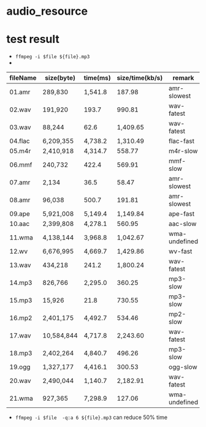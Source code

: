 # audio_resource


# test result

*  `ffmpeg -i $file ${file}.mp3`
*

fileName|size(byte)|time(ms)|size/time(kb/s)|remark
--------|----------|--------|---------------|-------
01.amr  |	  289,830| 1,541.8|         187.98| amr-slowest
02.wav	|   191,920|   193.7|         990.81| wav-fatest
03.wav	|    88,244|    62.6|       1,409.65|	wav-fatest
04.flac	| 6,209,355| 4,738.2|       1,310.49|	flac-fast
05.m4r	| 2,410,918| 4,314.7|	        558.77|	m4r-slow
06.mmf	|   240,732|	 422.4|	        569.91|	mmf-slow
07.amr	|     2,134|    36.5|	         58.47|	amr-slowest
08.amr	|    96,038|	 500.7|	        191.81|	amr-slowest
09.ape	| 5,921,008| 5,149.4|	      1,149.84|	ape-fast
10.aac	| 2,399,808| 4,278.1|	        560.95|	aac-slow
11.wma	| 4,138,144| 3,968.8|	      1,042.67|	wma-undefined
12.wv	  | 6,676,995| 4,669.7|	      1,429.86|	wv-fast
13.wav	|   434,218|   241.2|	      1,800.24|	wav-fatest
14.mp3	|   826,766| 2,295.0|	        360.25|	mp3-slow
15.mp3	|    15,926|    21.8|	        730.55|	mp3-slow
16.mp2	| 2,401,175| 4,492.7|	        534.46|	mp2-slow
17.wav	|10,584,844| 4,717.8|	      2,243.60|	wav-fatest
18.mp3	| 2,402,264| 4,840.7|	        496.26|	mp3-slow
19.ogg	| 1,327,177| 4,416.1|	        300.53|	ogg-slow
20.wav	| 2,490,044| 1,140.7|	      2,182.91|	wav-fatest
21.wma	|   927,365| 7,298.9|	        127.06|	wma-undefined

*  `ffmpeg -i $file  -q:a 6 ${file}.mp3` can reduce 50% time
